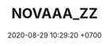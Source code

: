 ---
layout: 
permalink: /team/:title.html
categories: gift
maincover: /assets/avatars/female1.webp
tickets: 2
date: 2020-08-29 10:29:20 +0700
title: NOVAAA_ZZ
vip: #/assets/mis/vip.png
sub: /assets/mis/sub.png
gift: /assets/mis/gift.png
bits: #/assets/mis/bits.png
gifter: MXERG
---